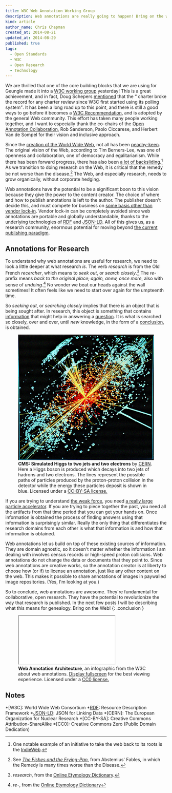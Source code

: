 ```yaml
---
title: W3C Web Annotation Working Group
description: Web annotations are really going to happen! Bring on the web.
kind: article
author_name: Chris Chapman
created_at: 2014-08-21
updated_at: 2014-08-29
published: true
tags:
  - Open Standards
  - W3C
  - Open Research
  - Technology
---
```


We are thrilled that one of the core building blocks that we are using for
Geungle made it into a [W3C working group](http://www.w3.org/annotation/)
yesterday! This is a great achievement, and in fact, Doug Schepers
[mentioned][schepers] that the <q
cite="http://lists.w3.org/Archives/Public/public-openannotation/2014Aug/0003.html">
charter broke the record for any charter review since W3C first started using
its polling system</q>. It has been a long road up to this point, and there is
still a good ways to go before it becomes a <a class="abbr"
href="http://www.w3.org/standards/faq#std">W3C Recommendation</a>, and is
adopted by the general Web community. This effort has taken many people working
together, and I want to especially thank the co-chairs of the [Open Annotation
Collaboration](http://www.openannotation.org/), Rob Sanderson, Paolo Ciccarese,
and Herbert Van de Sompel for their vision and inclusive approach. 

Since the [creation of the World Wide Web][oai8], not all has been
[peachy-keen][pk]. The original vision of the Web, according to Tim
Berners-Lee, was one of openness and collaboration, one of democracy and
egalitarianism. While there has been forward progress, there has also been [a
lot of backsliding][internet-lost].[^indiewebcamp] As we transition to doing
research on the Web, it is critical that the remedy be not worse than the
disease.[^fishes] The Web, and especially research, needs to grow organically,
without corporate hedging.

<!--MORE-->

Web annotations have the potential to be a significant boon to this vision
because they give the power to the content creator. The choice of where and how
to publish annotations is left to the author. The publisher doesn't decide
this, and must compete for business on [some basis other than vendor
lock-in][vision]. Vendor lock-in can be completely avoided since web
annotations are portable and globally understandable, thanks to the underlying
technologies of [RDF][RDF] and [JSON-LD][JSON-LD]. All of this gives us, as a
research community, enormous potential for moving beyond [the current
publishing paradigm][paradigm].

## Annotations for Research

To understand why web annotations are useful for research, we need to look a
little deeper at what research _is_. The verb _research_ is from the Old French
<dfn id="def-recercher">recercher</dfn>, which means to _seek out_, or _search
closely_.[^term-research] The <dfn id="def-re-">re-</dfn> prefix means _back to
the original place; again, anew, once more_, also with sense of
_undoing_.[^term-re-] No wonder we beat our heads against the wall sometimes!
It often feels like we need to start over again for the umpteenth time.

So _seeking out_, or _searching closely_ implies that there is an object that
is being sought after. In research, this object is something that contains
[information][I] that might help in answering a [question][Q]. It is what is
searched so closely, over and over, until _new_ knowledge, in the form of a
[conclusion][C], is obtained.

<figure about="<%= url_for @item %>higgsboson.jpeg" id="simulated-higgs" class="img" prefix="dc: http://purl.org/dc/terms/ cc: http://creativecommons.org/ns#">
  <img class="static" alt="CMS: Simulated Higgs to two jets and two electrons" src="higgsboson.jpeg" />
  <figcaption class="small">
    <b property="dc:title">CMS: Simulated Higgs to two jets and two electrons</b>
    by <a href="http://cern.ch" property="cc:attributionName" rel="cc:attributionURL dc:creator">CERN</a>.
    <span property="dc:description">Here a Higgs boson is produced which decays
    into two jets of hadrons and two electrons. The lines represent the
    possible paths of particles produced by the proton-proton collision in the
    detector while the energy these particles deposit is shown in blue.</span>
    Licensed under a 
    <a property="cc:license" rel="license" href="http://creativecommons.org/licenses/by-sa/4.0/">CC-BY-SA license.</a>
    <span class="icon-cc"></span><span class="icon-cc-by"></span><span class="icon-cc-sa"></span>
  </figcaption>
</figure>

If you are trying to understand [the weak force][weak-force], you need [a
really large particle accelerator][LHC]. If you are trying to piece together
the past, you need all the artifacts from that time period that you can get
your hands on. Once information is obtained the process of finding answers
using that information is surprisingly similar. Really the only thing that
differentiates the research domains from each other is what that information is
and how that information is obtained.

Web annotations let us build on top of these existing sources of information.
They are domain agnostic, so it doesn't matter whether the information I am
dealing with involves census records or high-speed proton collisions. Web
annotations do not change the data or documents that they point to. Since web
annotations are creative works, so the annotation creator is at liberty to
choose how (or if) to license an annotation, just like any other content on the
web. This makes it possible to share annotations of images in paywalled image
repositories. (Yes, I'm looking at you.)

So to conclude, web annotations are awesome. They're fundamental for
collaborative, open research. They have the potential to revolutionize the way
that research is published. In the next few posts I will be describing what
this means for genealogy. Bring on the Web!
{: .conclusion }

<figure about="<%= url_for @item %>annotation-architecture.svg" vocab="http://purl.org/dc/terms/" id="annotation_architecture" class="section">
  <div class="embed-container wideScreen"> 
    <iframe src="annotation-architecture.svg" class="simple static"></iframe>
  </div>
  <figcaption class="small">
    <b property="title">Web Annotation Architecture</b>,
    <span property="description">an infographic from the W3C about web annotations.</span>
    <a href="annotation-architecture.svg">Display fullscreen</a> for the best
    viewing experience.
    Licensed under a
    <a property="http://creativecommons.org/ns#license" rel="license" href="http://creativecommons.org/publicdomain/zero/1.0/">CC0 license.</a> 
    <span class="icon-cc"></span><span class="icon-cc-zero"></span>
  </figcaption>
</figure>

## Notes

[^indiewebcamp]: One notable example of an initiative to take the web back to its roots is the [IndieWeb](http://indiewebcamp.com/).
[^term-research]: _research_, from the [Online Etymology Dictionary](http://www.etymonline.com/index.php?term=research).
[^term-re-]: _re-_, from the [Online Etymology Dictionary](http://www.etymonline.com/index.php?term=re-)
[^fishes]: See [_The Fishes and the Frying-Pan_](http://books.google.com/books?id=4UE-AAAAcAAJ&lpg=PA349&ots=74gka8Ll6P&dq=Fables%20of%20Aesop%20and%20Other%20Eminent%20Mythologists%3A%20Abstemius's%20Fables&pg=PA289#v=onepage&q&f=false), from Abstemius' Fables, in which the Remedy is many times worse than the Disease.

[internet-lost]: http://www.theguardian.com/technology/2014/aug/24/internet-lost-its-way-tim-berners-lee-world-wide-web "How the web lost its way–and its founding principles"
[pk]: http://www.oxforddictionaries.com/definition/american_english/peachy-keen 
[RDF]: http://en.wikipedia.org/wiki/Resource_Description_Framework
[JSON-LD]: http://json-ld.org/
[oai8]: /blog/heading-to-oai8/#p[TsrKoa],h[TsrKoa] "A little about the beginnings of the WWW"
[schepers]: http://lists.w3.org/Archives/Public/public-openannotation/2014Aug/0003.html
[mission]: /company#mission
[vision]: /blog/a-social-business/#p[OvoObm],h[OvoObm,1,2]
[I]: /research/process/#p[IiiIsb]
[Q]: /research/process/#p[TetAwc],h[TetAwc]
[C]: /research/#p[RifNmw],h[RifNmw,3]
[LHC]: http://home.web.cern.ch/topics/large-hadron-collider "Expensive information"
[weak-force]: http://en.wikipedia.org/wiki/Weak_interaction
[paradigm]: /blog/a-social-business/#p[WtcTwn],h[WtcTwn,2]

*[W3C]: World Wide Web Consortium
*[RDF]: Resource Description Framework
*[JSON-LD]: JSON for Linking Data
*[CERN]: The European Organization for Nuclear Research
*[CC-BY-SA]: Creative Commons Attribution-ShareAlike
*[CC0]: Creative Commons Zero (Public Domain Dedication)
